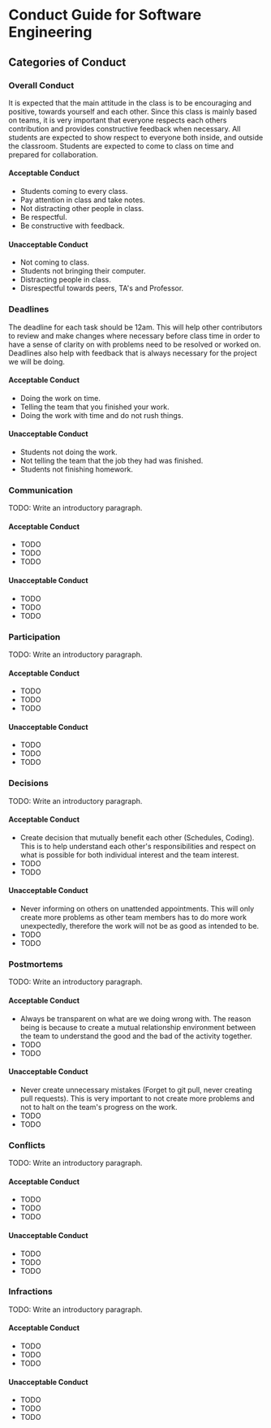 # Conduct Guide for Software Engineering

## Categories of Conduct

### Overall Conduct

It is expected that the main attitude in the class is to be encouraging and positive, towards yourself and each other. Since this class is mainly based on teams, it is very important that everyone respects each others contribution and provides constructive feedback when necessary. All students are expected to show respect to everyone both inside, and outside the classroom. Students are expected to come to class on time and prepared for collaboration.

#### Acceptable Conduct

- Students coming to every class.
- Pay attention in class and take notes.
- Not distracting other people in class.
- Be respectful.
- Be constructive with feedback.

#### Unacceptable Conduct

- Not coming to class.
- Students not bringing their computer.
- Distracting people in class.
- Disrespectful towards peers, TA's and Professor.

### Deadlines

The deadline for each task should be 12am. This will help other contributors to review and make changes where necessary before class time in order to have a sense of clarity on with problems need to be resolved or worked on. Deadlines also help with feedback that is always necessary for the project we will be doing.

#### Acceptable Conduct

- Doing the work on time.
- Telling the team that you finished your work.
- Doing the work with time and do not rush things.

#### Unacceptable Conduct

- Students not doing the work.
- Not telling the team that the job they had was finished.
- Students not finishing homework.

### Communication

TODO: Write an introductory paragraph.

#### Acceptable Conduct

- TODO
- TODO
- TODO

#### Unacceptable Conduct

- TODO
- TODO
- TODO

### Participation

TODO: Write an introductory paragraph.

#### Acceptable Conduct

- TODO
- TODO
- TODO

#### Unacceptable Conduct

- TODO
- TODO
- TODO

### Decisions

TODO: Write an introductory paragraph.

#### Acceptable Conduct

- Create decision that mutually benefit each other (Schedules, Coding). This is to help understand each other's responsibilities and respect on what is possible for both individual interest and the team interest.
- TODO
- TODO

#### Unacceptable Conduct

- Never informing on others on unattended appointments. This will only create more problems as other team members has to do more work unexpectedly, therefore the work will not be as good as intended to be.
- TODO
- TODO

### Postmortems

TODO: Write an introductory paragraph.

#### Acceptable Conduct

- Always be transparent on what are we doing wrong with. The reason being is because to create a mutual relationship environment between the team to understand the good and the bad of the activity together.
- TODO
- TODO

#### Unacceptable Conduct

- Never create unnecessary mistakes (Forget to git pull, never creating pull requests). This is very important to not create more problems and not to halt on the team's progress on the work.
- TODO
- TODO

### Conflicts

TODO: Write an introductory paragraph.

#### Acceptable Conduct

- TODO
- TODO
- TODO

#### Unacceptable Conduct

- TODO
- TODO
- TODO

### Infractions

TODO: Write an introductory paragraph.

#### Acceptable Conduct

- TODO
- TODO
- TODO

#### Unacceptable Conduct

- TODO
- TODO
- TODO

